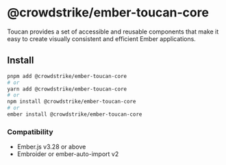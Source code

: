 # @crowdstrike/ember-toucan-core

Toucan provides a set of accessible and reusable components that make it easy to create visually consistent and efficient Ember applications.

## Install

```bash
pnpm add @crowdstrike/ember-toucan-core
# or
yarn add @crowdstrike/ember-toucan-core
# or
npm install @crowdstrike/ember-toucan-core
# or
ember install @crowdstrike/ember-toucan-core
```

### Compatibility

- Ember.js v3.28 or above
- Embroider or ember-auto-import v2
